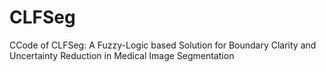 # CLFSeg
CCode of CLFSeg: A Fuzzy-Logic based Solution for Boundary Clarity and Uncertainty Reduction in Medical Image Segmentation 
